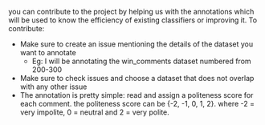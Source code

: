 you can contribute to the project by helping us with the annotations which will be used to know the efficiency of existing classifiers or improving it. To contribute:

- Make sure to create an issue mentioning the details of the dataset you want to annotate 
    - Eg: I will be annotating the win_comments dataset numbered from 200-300
- Make sure to check issues and choose a dataset that does not overlap with any other issue
- The annotation is pretty simple: read and assign a politeness score for each comment. the politeness score can be {-2, -1, 0, 1, 2}. where -2 = very impolite, 0 = neutral and 2 = very polite.
